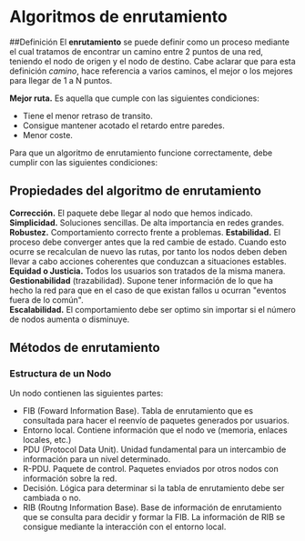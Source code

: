 <!-- Enrutamiento en entornos mixtos de medios de lan -->
# Algoritmos de enrutamiento

##Definición
El **enrutamiento** se puede definir como un proceso mediante el cual tratamos de encontrar un camino entre 2 puntos de una red, teniendo el nodo de origen y el nodo de destino. Cabe aclarar que para esta definición *camino*, hace referencia a varios caminos, el mejor o los mejores para llegar de 1 a N puntos.  

**Mejor ruta.**  Es aquella que cumple con las siguientes condiciones:
- Tiene el menor retraso de transito.
- Consigue mantener acotado el retardo entre paredes.
- Menor coste.

Para que un algoritmo de enrutamiento funcione correctamente, debe cumplir con las siguientes condiciones:  
## Propiedades del algoritmo de enrutamiento

**Corrección.** El paquete debe llegar al nodo que hemos indicado.  
**Simplicidad.** Soluciones sencillas. De alta importancia en redes grandes.
**Robustez.** Comportamiento correcto frente a problemas.
**Estabilidad.** El proceso debe converger antes que la red cambie de estado. Cuando esto ocurre se recalculan de nuevo las rutas, por tanto los nodos deben deben llevar a cabo acciones coherentes que conduzcan a situaciones estables.  
**Equidad o Justicia.** Todos los usuarios son tratados de la misma manera.  
**Gestionabilidad** (trazabilidad). Supone tener información de lo que ha hecho la red para que en el caso de que existan fallos u ocurran "eventos fuera de lo común".  
**Escalabilidad.** El comportamiento debe ser optimo sin importar si el número de nodos aumenta o disminuye.

## Métodos de enrutamiento

### Estructura de un Nodo
Un nodo contienen las siguientes partes:
- FIB (Foward Information Base). Tabla de enrutamiento que es consultada para hacer el reenvío de paquetes generados por usuarios.
-   Entorno local. Contiene información que el nodo ve (memoria, enlaces locales, etc.)
- PDU (Protocol Data Unit). Unidad fundamental para un intercambio de información para un nivel determinado.
- R-PDU. Paquete de control. Paquetes enviados por otros nodos con información sobre la red.
- Decisión. Lógica para determinar si la tabla  de enrutamiento debe ser cambiada o no.
- RIB (Routng Information Base). Base de información de enrutamiento que se consulta para decidir  y formar la FIB. La información de RIB se consigue mediante la interacción con el entorno local.

